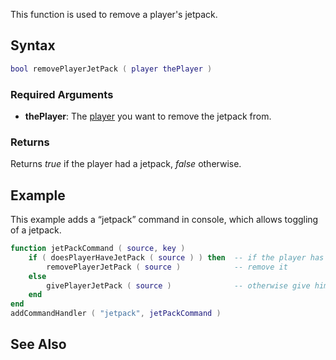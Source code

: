 This function is used to remove a player's jetpack.

Syntax
------

``` lua
bool removePlayerJetPack ( player thePlayer )
```

### Required Arguments

-   **thePlayer**: The [player](/player.md "wikilink") you want to remove the jetpack from.

### Returns

Returns *true* if the player had a jetpack, *false* otherwise.

Example
-------

This example adds a “jetpack” command in console, which allows toggling of a jetpack.

``` lua
function jetPackCommand ( source, key )
    if ( doesPlayerHaveJetPack ( source ) ) then  -- if the player has a jetpack
        removePlayerJetPack ( source )            -- remove it
    else
        givePlayerJetPack ( source )              -- otherwise give him one
    end
end
addCommandHandler ( "jetpack", jetPackCommand )
```

See Also
--------
